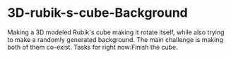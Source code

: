 # 3D-rubik-s-cube-Background
Making a 3D modeled Rubik's cube making it rotate itself, while also trying to make a randomly generated background. The main challenge is making both of them co-exist.
Tasks for right now:Finish the cube.
